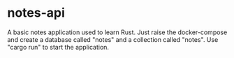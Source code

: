 # notes-api

A basic notes application used to learn Rust.
Just raise the docker-compose and create a database called "notes" and a collection called "notes".
Use "cargo run" to start the application.
